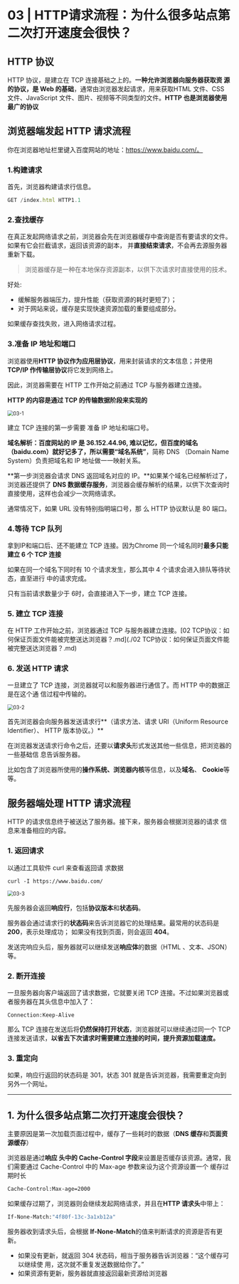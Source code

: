 # 03 | HTTP请求流程：为什么很多站点第二次打开速度会很快？

## HTTP 协议

HTTP 协议，是建立在 TCP 连接基础之上的。**一种允许浏览器向服务器获取资 源的协议，是 Web 的基础**，通常由浏览器发起请求，用来获取HTML 文件、CSS 文件、JavaScript 文件、图片、视频等不同类型的文件。**HTTP 也是浏览器使用最广的协议**

## 浏览器端发起 HTTP 请求流程

你在浏览器地址栏里键入百度网站的地址：https://www.baidu.com/。

### 1.构建请求

首先，浏览器构建请求行信息。

```javascript
GET /index.html HTTP1.1
```

### 2.查找缓存

在真正发起网络请求之前，浏览器会先在浏览器缓存中查询是否有要请求的文件。如果有它会拦截请求，返回该资源的副本， 并**直接结束请求**，不会再去源服务器重新下载。

> 浏览器缓存是一种在本地保存资源副本，以供下次请求时直接使用的技术。

好处:

- 缓解服务器端压力，提升性能（获取资源的耗时更短了）；
- 对于网站来说，缓存是实现快速资源加载的重要组成部分。

如果缓存查找失败，进入网络请求过程。

### 3.准备 IP 地址和端口

浏览器使用**HTTP 协议作为应用层协议**，用来封装请求的文本信息；并使用 **TCP/IP 作传输层协议**将它发到网络上。

因此，浏览器需要在 HTTP 工作开始之前通过 TCP 与服务器建立连接。

**HTTP 的内容是通过 TCP 的传输数据阶段来实现的**

<img src="img/03/03-1.png" alt="03-1" style="zoom:80%;" />

建立 TCP 连接的第一步需要 准备 IP 地址和端口号。

**域名解析：**百度网站的 IP 是 36.152.44.96, 难以记忆，但百度的域名（baidu.com）就好记多了，所以需要**“域名系统”**，简称 DNS （Domain Name System）负责把域名和 IP 地址做一一映射关系。

**第一步浏览器会请求 DNS 返回域名对应的 IP。**如果某个域名已经解析过了，浏览器还提供了 **DNS 数据缓存服务**，浏览器会缓存解析的结果，以供下次查询时直接使用，这样也会减少一次网络请求。

通常情况下，如果 URL 没有特别指明端口号，那 么 HTTP 协议默认是 80 端口。

### 4.等待 TCP 队列

拿到IP和端口后、还不能建立 TCP 连接。因为Chrome 同一个域名同时**最多只能建立 6 个 TCP 连接**

如果在同一个域名下同时有 10 个请求发生，那么其中 4 个请求会进入排队等待状态，直至进行 中的请求完成。

只有当前请求数量少于 6时，会直接进入下一步，建立 TCP 连接。

### 5. 建立 TCP 连接

在 HTTP 工作开始之前，浏览器通过 TCP 与服务器建立连接。[02  TCP协议：如何保证页面文件能被完整送达浏览器？.md](./02  TCP协议：如何保证页面文件能被完整送达浏览器？.md)

### 6. 发送 HTTP 请求

一旦建立了 TCP 连接，浏览器就可以和服务器进行通信了。而 HTTP 中的数据正是在这个通 信过程中传输的。

<img src="img/03/03-2.png" alt="03-2" style="zoom:80%;" />

首先浏览器会向服务器发送请求行**（请求方法、请求 URI（Uniform Resource Identifier）、 HTTP 版本协议。）**

在浏览器发送请求行命令之后，还要以**请求头**形式发送其他一些信息，把浏览器的一些基础信 息告诉服务器。

比如包含了浏览器所使用的**操作系统、浏览器内核**等信息，以及**域名**、 **Cookie**等等。

## 服务器端处理 HTTP 请求流程

HTTP 的请求信息终于被送达了服务器。接下来，服务器会根据浏览器的请求 信息来准备相应的内容。

### 1. 返回请求

以通过工具软件 curl 来查看返回请 求数据

```shell
curl -I https://www.baidu.com/
```

<img src="img/03/03-3.png" alt="03-3" style="zoom:80%;" />

先服务器会返回**响应行**，包括**协议版本**和**状态码**。

服务器会通过请求行的**状态码**来告诉浏览器它的处理结果。最常用的状态码是 **200**，表示处理成功； 如果没有找到页面，则会返回 **404**。

发送完响应头后，服务器就可以继续发送**响应体**的数据（HTML 、文本、JSON）等。

### 2. 断开连接

一旦服务器向客户端返回了请求数据，它就要关闭 TCP 连接。不过如果浏览器或者服务器在其头信息中加入了：

```shell
Connection:Keep-Alive
```

那么 TCP 连接在发送后将**仍然保持打开状态**，浏览器就可以继续通过同一个 TCP 连接发送请求，**以省去下次请求时需要建立连接的时间，提升资源加载速度。**

### 3. 重定向

如果，响应行返回的状态码是 301，状态 301 就是告诉浏览器，我需要重定向到另外一个网址。

---

## 1. 为什么很多站点第二次打开速度会很快？

主要原因是第一次加载页面过程中，缓存了一些耗时的数据（**DNS 缓存**和**页面资源缓存**）

浏览器是通过**响应 头中的 Cache-Control 字段**来设置是否缓存该资源。通常，我们需要通过 Cache-Control 中的 Max-age 参数来设为这个资源设置一个 缓存过期时长

```bash
Cache-Control:Max-age=2000
```

如果缓存过期了，浏览器则会继续发起网络请求，并且在**HTTP 请求头**中带上：

```bash
If-None-Match:"4f80f-13c-3a1xb12a"
```

服务器收到请求头后，会根据 **If-None-Match**的值来判断请求的资源是否有更新。

- 如果没有更新，就返回 304 状态码，相当于服务器告诉浏览器：“这个缓存可以继续使 用，这次就不重复发送数据给你了。”
-  如果资源有更新，服务器就直接返回最新资源给浏览器

















